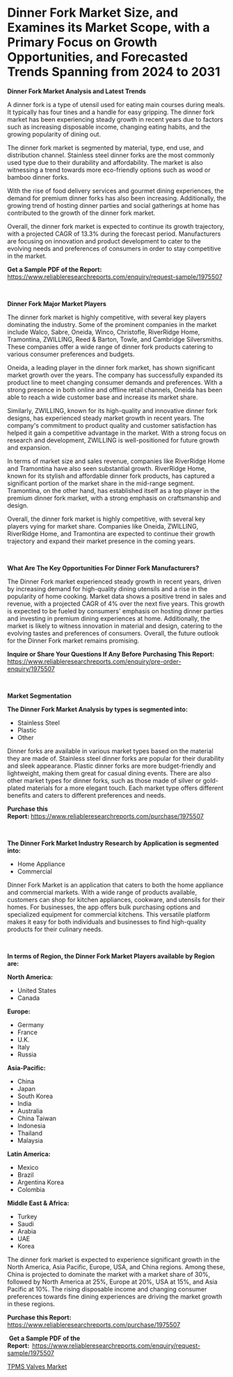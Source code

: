 <p><h1>Dinner Fork Market Size, and Examines its Market Scope, with a Primary Focus on Growth Opportunities, and Forecasted Trends Spanning from 2024 to 2031</h1></p><p><strong>Dinner Fork Market Analysis and Latest Trends</strong></p>
<p><p>A dinner fork is a type of utensil used for eating main courses during meals. It typically has four tines and a handle for easy gripping. The dinner fork market has been experiencing steady growth in recent years due to factors such as increasing disposable income, changing eating habits, and the growing popularity of dining out.</p><p>The dinner fork market is segmented by material, type, end use, and distribution channel. Stainless steel dinner forks are the most commonly used type due to their durability and affordability. The market is also witnessing a trend towards more eco-friendly options such as wood or bamboo dinner forks.</p><p>With the rise of food delivery services and gourmet dining experiences, the demand for premium dinner forks has also been increasing. Additionally, the growing trend of hosting dinner parties and social gatherings at home has contributed to the growth of the dinner fork market.</p><p>Overall, the dinner fork market is expected to continue its growth trajectory, with a projected CAGR of 13.3% during the forecast period. Manufacturers are focusing on innovation and product development to cater to the evolving needs and preferences of consumers in order to stay competitive in the market.</p></p>
<p><strong>Get a Sample PDF of the Report:&nbsp;</strong> <a href="https://www.reliableresearchreports.com/enquiry/request-sample/1975507">https://www.reliableresearchreports.com/enquiry/request-sample/1975507</a></p>
<p>&nbsp;</p>
<p><strong>Dinner Fork Major Market Players</strong></p>
<p><p>The dinner fork market is highly competitive, with several key players dominating the industry. Some of the prominent companies in the market include Walco, Sabre, Oneida, Winco, Christofle, RiverRidge Home, Tramontina, ZWILLING, Reed & Barton, Towle, and Cambridge Silversmiths. These companies offer a wide range of dinner fork products catering to various consumer preferences and budgets.</p><p>Oneida, a leading player in the dinner fork market, has shown significant market growth over the years. The company has successfully expanded its product line to meet changing consumer demands and preferences. With a strong presence in both online and offline retail channels, Oneida has been able to reach a wide customer base and increase its market share.</p><p>Similarly, ZWILLING, known for its high-quality and innovative dinner fork designs, has experienced steady market growth in recent years. The company's commitment to product quality and customer satisfaction has helped it gain a competitive advantage in the market. With a strong focus on research and development, ZWILLING is well-positioned for future growth and expansion.</p><p>In terms of market size and sales revenue, companies like RiverRidge Home and Tramontina have also seen substantial growth. RiverRidge Home, known for its stylish and affordable dinner fork products, has captured a significant portion of the market share in the mid-range segment. Tramontina, on the other hand, has established itself as a top player in the premium dinner fork market, with a strong emphasis on craftsmanship and design.</p><p>Overall, the dinner fork market is highly competitive, with several key players vying for market share. Companies like Oneida, ZWILLING, RiverRidge Home, and Tramontina are expected to continue their growth trajectory and expand their market presence in the coming years.</p></p>
<p>&nbsp;</p>
<p><strong>What Are The Key Opportunities For Dinner Fork Manufacturers?</strong></p>
<p><p>The Dinner Fork market experienced steady growth in recent years, driven by increasing demand for high-quality dining utensils and a rise in the popularity of home cooking. Market data shows a positive trend in sales and revenue, with a projected CAGR of 4% over the next five years. This growth is expected to be fueled by consumers' emphasis on hosting dinner parties and investing in premium dining experiences at home. Additionally, the market is likely to witness innovation in material and design, catering to the evolving tastes and preferences of consumers. Overall, the future outlook for the Dinner Fork market remains promising.</p></p>
<p><strong>Inquire or Share Your Questions If Any Before Purchasing This Report:</strong> <a href="https://www.reliableresearchreports.com/enquiry/pre-order-enquiry/1975507">https://www.reliableresearchreports.com/enquiry/pre-order-enquiry/1975507</a></p>
<p>&nbsp;</p>
<p><strong>Market Segmentation</strong></p>
<p><strong>The Dinner Fork Market Analysis by types is segmented into:</strong></p>
<p><ul><li>Stainless Steel</li><li>Plastic</li><li>Other</li></ul></p>
<p><p>Dinner forks are available in various market types based on the material they are made of. Stainless steel dinner forks are popular for their durability and sleek appearance. Plastic dinner forks are more budget-friendly and lightweight, making them great for casual dining events. There are also other market types for dinner forks, such as those made of silver or gold-plated materials for a more elegant touch. Each market type offers different benefits and caters to different preferences and needs.</p></p>
<p><strong>Purchase this Report:&nbsp;</strong><a href="https://www.reliableresearchreports.com/purchase/1975507">https://www.reliableresearchreports.com/purchase/1975507</a></p>
<p>&nbsp;</p>
<p><strong>The Dinner Fork Market Industry Research by Application is segmented into:</strong></p>
<p><ul><li>Home Appliance</li><li>Commercial</li></ul></p>
<p><p>Dinner Fork Market is an application that caters to both the home appliance and commercial markets. With a wide range of products available, customers can shop for kitchen appliances, cookware, and utensils for their homes. For businesses, the app offers bulk purchasing options and specialized equipment for commercial kitchens. This versatile platform makes it easy for both individuals and businesses to find high-quality products for their culinary needs.</p></p>
<p>&nbsp;</p>
<p><strong>In terms of Region, the Dinner Fork Market Players available by Region are:</strong></p>
<p>
    <p> <strong> North America: </strong>
        <ul>
            <li>United States</li>
            <li>Canada</li>
        </ul>
        </p> 
    <p> <strong> Europe: </strong>
        <ul>
            <li>Germany</li>
            <li>France</li>
            <li>U.K.</li>
            <li>Italy</li>
            <li>Russia</li>
        </ul>
        </p> 
    <p> <strong> Asia-Pacific: </strong>
        <ul>
            <li>China</li>
            <li>Japan</li>
            <li>South Korea</li>
            <li>India</li>
            <li>Australia</li>
            <li>China Taiwan</li>
            <li>Indonesia</li>
            <li>Thailand</li>
            <li>Malaysia</li>
        </ul>
        </p> 
    <p> <strong> Latin America: </strong>
        <ul>
            <li>Mexico</li>
            <li>Brazil</li>
            <li>Argentina Korea</li>
            <li>Colombia</li>
        </ul>
        </p> 
    <p> <strong> Middle East & Africa: </strong>
        <ul>
            <li>Turkey</li>
            <li>Saudi</li>
            <li>Arabia</li>
            <li>UAE</li>
            <li>Korea</li>
        </ul>
    </p>
    </p>
<p><p>The dinner fork market is expected to experience significant growth in the North America, Asia Pacific, Europe, USA, and China regions. Among these, China is projected to dominate the market with a market share of 30%, followed by North America at 25%, Europe at 20%, USA at 15%, and Asia Pacific at 10%. The rising disposable income and changing consumer preferences towards fine dining experiences are driving the market growth in these regions.</p></p>
<p><strong>Purchase this Report: </strong><a href="https://www.reliableresearchreports.com/purchase/1975507">https://www.reliableresearchreports.com/purchase/1975507</a></p>
<p>&nbsp;<strong>Get a Sample PDF of the Report:&nbsp;&nbsp;</strong><a href="https://www.reliableresearchreports.com/enquiry/request-sample/1975507">https://www.reliableresearchreports.com/enquiry/request-sample/1975507</a></p>
<p><strong></strong></p>
<p><p><a href="https://military-diascia-e68.notion.site/Decoding-the-TPMS-Valves-Market-A-Deep-Dive-into-the-Latest-Market-Trends-Market-Segmentation-and-0d81a7bb1a7b4bf7b54ff42dddb073c1">TPMS Valves Market</a></p></p>
